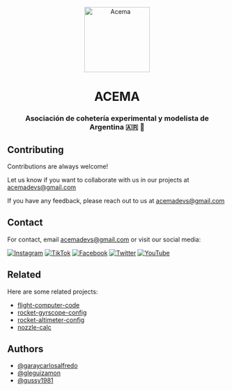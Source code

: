 <p align="center">
  <a href="https://www.acema.com.ar">
    <picture>
      <img height="150" alt="Acema" src="https://acema.com.ar/assets/logo.svg">
    </picture>
  </a>
</p>
<h1 align="center">ACEMA</h1>
<h3 align="center">Asociación de cohetería experimental y modelista de Argentina 🇦🇷 🚀</h3>

## Contributing
Contributions are always welcome!

Let us know if you want to collaborate with us in our projects at acemadevs@gmail.com

If you have any feedback, please reach out to us at acemadevs@gmail.com

## Contact
For contact, email acemadevs@gmail.com or visit our social media:

[![Instagram](https://img.shields.io/badge/Instagram-ffffff?style=for-the-badge&logo=instagram&logoColor=black)](https://instagram.com/acemacohetes)
[![TikTok](https://img.shields.io/badge/TikTok-ffffff?style=for-the-badge&logo=tiktok&logoColor=black)](https://tiktok.com/@acema_coheteria)
[![Facebook](https://img.shields.io/badge/Facebook-ffffff?style=for-the-badge&logo=facebook&logoColor=black)](https://facebook.com/people/ACEMA/100089890884962)
[![Twitter](https://img.shields.io/badge/twitter-ffffff?style=for-the-badge&logo=twitter&logoColor=black)](https://twitter.com/PyD_ACEMA)
[![YouTube](https://img.shields.io/badge/YouTube-ffffff?style=for-the-badge&logo=youtube&logoColor=black)](https://youtube.com/@acemacohetes)

## Related
Here are some related projects:

- [flight-computer-code](https://gist.github.com/gleguizamon/4817ec085ecbb30a6359a59add6cde01)
- [rocket-gyrscope-config](https://gist.github.com/gleguizamon/73111423876ad175fc9d311089daef66)
- [rocket-altimeter-config](https://gist.github.com/gleguizamon/177f2d58383fd3a35a8bdb8be9b8222d)
- [nozzle-calc](https://gist.github.com/gleguizamon/9bab4870fc30dace8111986fa6bed030)

## Authors
- [@garaycarlosalfredo](https://github.com/garaycarlosalfredo)
- [@gleguizamon](https://github.com/gleguizamon)
- [@gussy1981](https://github.com/Gussy1981)
